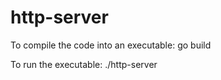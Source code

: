 # http-server

To compile the code into an executable: go build

To run the executable: ./http-server
